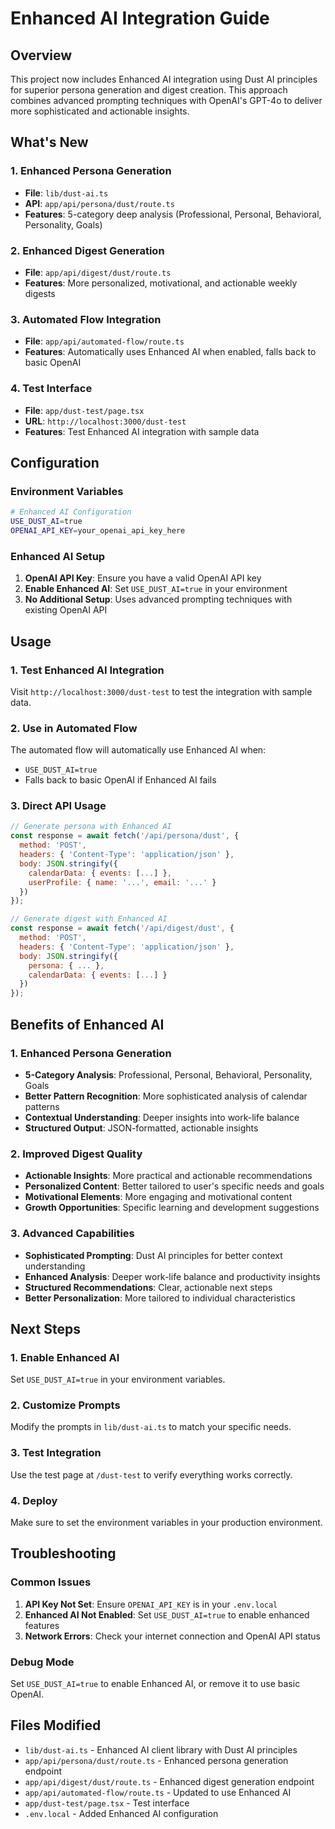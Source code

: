 # Enhanced AI Integration Guide

## Overview
This project now includes Enhanced AI integration using Dust AI principles for superior persona generation and digest creation. This approach combines advanced prompting techniques with OpenAI's GPT-4o to deliver more sophisticated and actionable insights.

## What's New

### 1. Enhanced Persona Generation
- **File**: `lib/dust-ai.ts`
- **API**: `app/api/persona/dust/route.ts`
- **Features**: 5-category deep analysis (Professional, Personal, Behavioral, Personality, Goals)

### 2. Enhanced Digest Generation
- **File**: `app/api/digest/dust/route.ts`
- **Features**: More personalized, motivational, and actionable weekly digests

### 3. Automated Flow Integration
- **File**: `app/api/automated-flow/route.ts`
- **Features**: Automatically uses Enhanced AI when enabled, falls back to basic OpenAI

### 4. Test Interface
- **File**: `app/dust-test/page.tsx`
- **URL**: `http://localhost:3000/dust-test`
- **Features**: Test Enhanced AI integration with sample data

## Configuration

### Environment Variables
```bash
# Enhanced AI Configuration
USE_DUST_AI=true
OPENAI_API_KEY=your_openai_api_key_here
```

### Enhanced AI Setup
1. **OpenAI API Key**: Ensure you have a valid OpenAI API key
2. **Enable Enhanced AI**: Set `USE_DUST_AI=true` in your environment
3. **No Additional Setup**: Uses advanced prompting techniques with existing OpenAI API

## Usage

### 1. Test Enhanced AI Integration
Visit `http://localhost:3000/dust-test` to test the integration with sample data.

### 2. Use in Automated Flow
The automated flow will automatically use Enhanced AI when:
- `USE_DUST_AI=true`
- Falls back to basic OpenAI if Enhanced AI fails

### 3. Direct API Usage
```javascript
// Generate persona with Enhanced AI
const response = await fetch('/api/persona/dust', {
  method: 'POST',
  headers: { 'Content-Type': 'application/json' },
  body: JSON.stringify({
    calendarData: { events: [...] },
    userProfile: { name: '...', email: '...' }
  })
});

// Generate digest with Enhanced AI
const response = await fetch('/api/digest/dust', {
  method: 'POST',
  headers: { 'Content-Type': 'application/json' },
  body: JSON.stringify({
    persona: { ... },
    calendarData: { events: [...] }
  })
});
```

## Benefits of Enhanced AI

### 1. Enhanced Persona Generation
- **5-Category Analysis**: Professional, Personal, Behavioral, Personality, Goals
- **Better Pattern Recognition**: More sophisticated analysis of calendar patterns
- **Contextual Understanding**: Deeper insights into work-life balance
- **Structured Output**: JSON-formatted, actionable insights

### 2. Improved Digest Quality
- **Actionable Insights**: More practical and actionable recommendations
- **Personalized Content**: Better tailored to user's specific needs and goals
- **Motivational Elements**: More engaging and motivational content
- **Growth Opportunities**: Specific learning and development suggestions

### 3. Advanced Capabilities
- **Sophisticated Prompting**: Dust AI principles for better context understanding
- **Enhanced Analysis**: Deeper work-life balance and productivity insights
- **Structured Recommendations**: Clear, actionable next steps
- **Better Personalization**: More tailored to individual characteristics

## Next Steps

### 1. Enable Enhanced AI
Set `USE_DUST_AI=true` in your environment variables.

### 2. Customize Prompts
Modify the prompts in `lib/dust-ai.ts` to match your specific needs.

### 3. Test Integration
Use the test page at `/dust-test` to verify everything works correctly.

### 4. Deploy
Make sure to set the environment variables in your production environment.

## Troubleshooting

### Common Issues
1. **API Key Not Set**: Ensure `OPENAI_API_KEY` is in your `.env.local`
2. **Enhanced AI Not Enabled**: Set `USE_DUST_AI=true` to enable enhanced features
3. **Network Errors**: Check your internet connection and OpenAI API status

### Debug Mode
Set `USE_DUST_AI=true` to enable Enhanced AI, or remove it to use basic OpenAI.

## Files Modified
- `lib/dust-ai.ts` - Enhanced AI client library with Dust AI principles
- `app/api/persona/dust/route.ts` - Enhanced persona generation endpoint
- `app/api/digest/dust/route.ts` - Enhanced digest generation endpoint
- `app/api/automated-flow/route.ts` - Updated to use Enhanced AI
- `app/dust-test/page.tsx` - Test interface
- `.env.local` - Added Enhanced AI configuration
